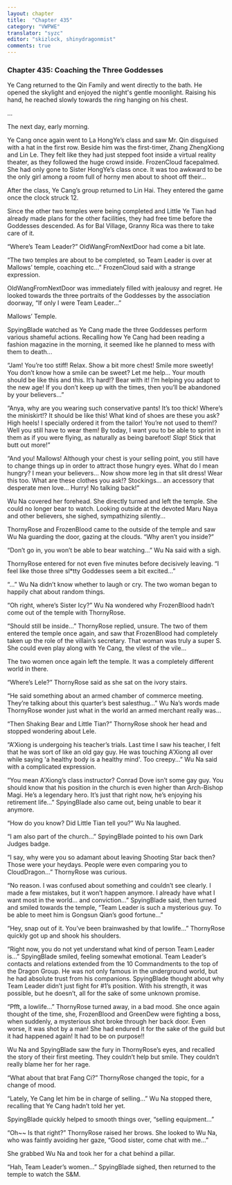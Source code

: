 ```yaml
---
layout: chapter
title:  "Chapter 435"
category: "VWPWE"
translator: "syzc"
editor: "skizlock, shinydragonmist"
comments: true
---
```


### Chapter 435: Coaching the Three Goddesses

Ye Cang returned to the Qin Family and went directly to the bath. He opened the skylight and enjoyed the night's gentle moonlight. Raising his hand, he reached slowly towards the ring hanging on his chest.

...

The next day, early morning.

Ye Cang once again went to La HongYe’s class and saw Mr. Qin disguised with a hat in the first row. Beside him was the first-timer, Zhang ZhengXiong and Lin Le. They felt like they had just stepped foot inside a virtual reality theater, as they followed the huge crowd inside. FrozenCloud facepalmed. She had only gone to Sister HongYe’s class once. It was too awkward to be the only girl among a room full of horny men about to shoot off their...

After the class, Ye Cang’s group returned to Lin Hai. They entered the game once the clock struck 12.

Since the other two temples were being completed and Little Ye Tian had already made plans for the other facilities, they had free time before the Goddesses descended. As for Bal Village, Granny Rica was there to take care of it.

“Where’s Team Leader?” OldWangFromNextDoor had come a bit late.

“The two temples are about to be completed, so Team Leader is over at Mallows’ temple, coaching etc...” FrozenCloud said with a strange expression.

OldWangFromNextDoor was immediately filled with jealousy and regret. He looked towards the three portraits of the Goddesses by the association doorway, “If only I were Team Leader...”

Mallows’ Temple.

SpyingBlade watched as Ye Cang made the three Goddesses perform various shameful actions. Recalling how Ye Cang had been reading a fashion magazine in the morning, it seemed like he planned to mess with them to death...

“Jam! You’re too stiff! Relax. Show a bit more chest! Smile more sweetly! You don’t know how a smile can be sweet? Let me help… Your mouth should be like this and this. It’s hard!? Bear with it! I’m helping you adapt to the new age! If you don’t keep up with the times, then you’ll be abandoned by your believers...”

“Anya, why are you wearing such conservative pants! It’s too thick! Where’s the miniskirt!? It should be like this! What kind of shoes are these you ask? High heels! I specially ordered it from the tailor! You’re not used to them!? Well you still have to wear them! By today, I want you to be able to sprint in them as if you were flying, as naturally as being barefoot! *Slap*! Stick that butt out more!”

“And you! Mallows! Although your chest is your selling point, you still have to change things up in order to attract those hungry eyes. What do I mean hungry? I mean your believers… Now show more leg in that slit dress! Wear this too. What are these clothes you ask!? Stockings… an accessory that desperate men love… Hurry! No talking back!”

Wu Na covered her forehead. She directly turned and left the temple. She could no longer bear to watch. Looking outside at the devoted Maru Naya and other believers, she sighed, sympathizing silently...

ThornyRose and FrozenBlood came to the outside of the temple and saw Wu Na guarding the door, gazing at the clouds. “Why aren’t you inside?”

“Don’t go in, you won’t be able to bear watching...” Wu Na said with a sigh. 

ThornyRose entered for not even five minutes before decisively leaving. “I feel like those three sl\*tty Goddesses seem a bit excited...”

“...” Wu Na didn’t know whether to laugh or cry. The two woman began to happily chat about random things.

“Oh right, where’s Sister Icy?” Wu Na wondered why FrozenBlood hadn’t come out of the temple with ThornyRose.

“Should still be inside...” ThornyRose replied, unsure. The two of them entered the temple once again, and saw that FrozenBlood had completely taken up the role of the villain’s secretary. That woman was truly a super S. She could even play along with Ye Cang, the vilest of the vile...

The two women once again left the temple. It was a completely different world in there.

“Where’s Lele?” ThornyRose said as she sat on the ivory stairs.

“He said something about an armed chamber of commerce meeting. They’re talking about this quarter’s best salesthug...” Wu Na’s words made ThornyRose wonder just what in the world an armed merchant really was...

“Then Shaking Bear and Little Tian?” ThornyRose shook her head and stopped wondering about Lele.

“A’Xiong is undergoing his teacher’s trials. Last time I saw his teacher, I felt that he was sort of like an old gay guy. He was touching A’Xiong all over while saying 'a healthy body is a healthy mind'. Too creepy...” Wu Na said with a complicated expression.

“You mean A’Xiong’s class instructor? Conrad Dove isn’t some gay guy. You should know that his position in the church is even higher than Arch-Bishop Magi. He’s a legendary hero. It’s just that right now, he’s enjoying his retirement life...” SpyingBlade also came out, being unable to bear it anymore.

“How do you know? Did Little Tian tell you?” Wu Na laughed.

“I am also part of the church...” SpyingBlade pointed to his own Dark Judges badge.

“I say, why were you so adamant about leaving Shooting Star back then? Those were your heydays. People were even comparing you to CloudDragon...” ThornyRose was curious.

“No reason. I was confused about something and couldn’t see clearly. I made a few mistakes, but it won’t happen anymore. I already have what I want most in the world... and conviction...” SpyingBlade said, then turned and smiled towards the temple, “Team Leader is such a mysterious guy. To be able to meet him is Gongsun Qian’s good fortune...”

“Hey, snap out of it. You’ve been brainwashed by that lowlife...” ThornyRose quickly got up and shook his shoulders.

“Right now, you do not yet understand what kind of person Team Leader is...” SpyingBlade smiled, feeling somewhat emotional. Team Leader’s contacts and relations extended from the 10 Commandments to the top of the Dragon Group. He was not only famous in the underground world, but he had absolute trust from his companions. SpyingBlade thought about why Team Leader didn’t just fight for #1’s position. With his strength, it was possible, but he doesn’t, all for the sake of some unknown promise.

“Pfft, a lowlife...” ThornyRose turned away, in a bad mood. She once again thought of the time, she, FrozenBlood and GreenDew were fighting a boss, when suddenly, a mysterious shot broke through her back door. Even worse, it was shot by a man! She had endured it for the sake of the guild but it had happened again! It had to be on purpose!!

Wu Na and SpyingBlade saw the fury in ThornyRose’s eyes, and recalled the story of their first meeting. They couldn’t help but smile. They couldn’t really blame her for her rage.

“What about that brat Fang Ci?” ThornyRose changed the topic, for a change of mood.

“Lately, Ye Cang let him be in charge of selling...” Wu Na stopped there, recalling that Ye Cang hadn’t told her yet. 

SpyingBlade quickly helped to smooth things over, “selling equipment...”

“Oh~~ Is that right?” ThornyRose raised her brows. She looked to Wu Na, who was faintly avoiding her gaze, “Good sister, come chat with me...”

She grabbed Wu Na and took her for a chat behind a pillar.

“Hah, Team Leader’s women...” SpyingBlade sighed, then returned to the temple to watch the S&M.
